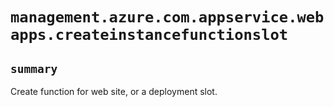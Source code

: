 # `management.azure.com.appservice.webapps.createinstancefunctionslot`

## `summary`
Create function for web site, or a deployment slot.


